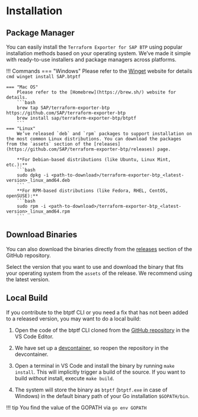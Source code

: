 # Installation

## Package Manager
You can easily install the `Terraform Exporter for SAP BTP` using popular installation methods based on your operating system. We’ve made it simple with ready-to-use installers and package managers across platforms. 

!!! Commands
    === "Windows"
        Please refer to the [Winget](https://learn.microsoft.com/en-us/windows/package-manager/winget/) website for details
        ```cmd
        winget install SAP.btptf
        ```

    === "Mac OS"
        Please refer to the [Homebrew](https://brew.sh/) website for details.
        ```bash
        brew tap SAP/terraform-exporter-btp https://github.com/SAP/terraform-exporter-btp
        brew install sap/terraform-exporter-btp/btptf
        ```
    === "Linux"
        We’ve released `deb` and `rpm` packages to support installation on the most common Linux distributions. You can download the packages from the `assets` section of the [releases](https://github.com/SAP/terraform-exporter-btp/releases) page.

        **For Debian-based distributions (like Ubuntu, Linux Mint, etc.):**
        ```bash
        sudo dpkg -i <path-to-download>/terraform-exporter-btp_<latest-version>_linux_amd64.deb
        ```
        **For RPM-based distributions (like Fedora, RHEL, CentOS, openSUSE):**
        ```bash
        sudo rpm -i <path-to-download>/terraform-exporter-btp_<latest-version>_linux_amd64.rpm
        ```

## Download Binaries
You can also download the binaries directly from the [releases](https://github.com/SAP/terraform-exporter-btp/releases) section of the GitHub repository.

Select the version that you want to use and download the binary that fits your operating system from the `assets` of the release. We recommend using the latest version.

## Local Build

If you contribute to the btptf CLI or you need a fix that has not been added to a released version, you may want to do a local build:

1. Open the code of the btptf CLI cloned from the [GitHub repository](https://github.com/SAP/terraform-exporter-btp) in the VS Code Editor.

2. We have set up a [devcontainer](https://code.visualstudio.com/docs/devcontainers/tutorial), so reopen the repository in the devcontainer.

3. Open a terminal in VS Code and install the binary by running `make install`. This will implicitly trigger a build of the source. If you want to build *without* install, execute `make build`.

4. The system will store the binary as `btptf` (`btptf.exe` in case of Windows) in the default binary path of your Go installation `$GOPATH/bin`.

!!! tip
    You find the value of the GOPATH via `go env GOPATH`
